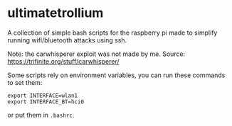 # ultimatetrollium
A collection of simple bash scripts for the raspberry pi made to simplify running wifi/bluetooth attacks using ssh.

Note: the carwhisperer exploit was not made by me. Source: https://trifinite.org/stuff/carwhisperer/

Some scripts rely on environment variables, you can run these commands to set them:
```
export INTERFACE=wlan1
export INTERFACE_BT=hci0
```
or put them in `.bashrc`.
